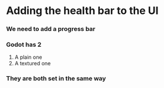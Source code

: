 # Adding the health bar to the UI

### We need to add a progress bar

### Godot has 2

1. A plain one
2. A textured one

### They are both set in the same way
